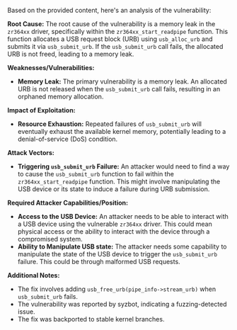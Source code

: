Based on the provided content, here's an analysis of the vulnerability:

**Root Cause:**
The root cause of the vulnerability is a memory leak in the `zr364xx` driver, specifically within the `zr364xx_start_readpipe` function. This function allocates a USB request block (URB) using `usb_alloc_urb` and submits it via `usb_submit_urb`. If the `usb_submit_urb` call fails, the allocated URB is not freed, leading to a memory leak.

**Weaknesses/Vulnerabilities:**
- **Memory Leak:** The primary vulnerability is a memory leak. An allocated URB is not released when the `usb_submit_urb` call fails, resulting in an orphaned memory allocation.

**Impact of Exploitation:**
- **Resource Exhaustion:** Repeated failures of `usb_submit_urb` will eventually exhaust the available kernel memory, potentially leading to a denial-of-service (DoS) condition.

**Attack Vectors:**
- **Triggering `usb_submit_urb` Failure:** An attacker would need to find a way to cause the `usb_submit_urb` function to fail within the `zr364xx_start_readpipe` function. This might involve manipulating the USB device or its state to induce a failure during URB submission.

**Required Attacker Capabilities/Position:**
- **Access to the USB Device:** An attacker needs to be able to interact with a USB device using the vulnerable `zr364xx` driver. This could mean physical access or the ability to interact with the device through a compromised system.
- **Ability to Manipulate USB state:** The attacker needs some capability to manipulate the state of the USB device to trigger the `usb_submit_urb` failure. This could be through malformed USB requests.

**Additional Notes:**
- The fix involves adding `usb_free_urb(pipe_info->stream_urb)` when `usb_submit_urb` fails.
- The vulnerability was reported by syzbot, indicating a fuzzing-detected issue.
- The fix was backported to stable kernel branches.